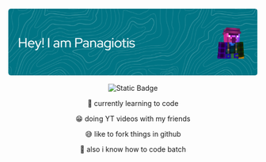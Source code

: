 ![Hi i'm Panagiotis](./Banner.png)
<div id="All" align="center">

  ![Static Badge](https://img.shields.io/badge/-susybaka-test?style=flat&logo=Youtube&color=black&link=https%3A%2F%2Fwww.youtube.com%2F%40TheDeadBoysMc)


🏫 currently learning to code

😁 doing YT videos with my friends

😅 like to fork things in github

🦇 also i know how to code batch


